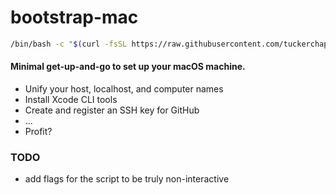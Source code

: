 # bootstrap-mac

```bash
/bin/bash -c "$(curl -fsSL https://raw.githubusercontent.com/tuckerchapin/bootstrap-mac/HEAD/bootstrap.sh)"
```

#### Minimal get-up-and-go to set up your macOS machine. 
- Unify your host, localhost, and computer names
- Install Xcode CLI tools
- Create and register an SSH key for GitHub
- ...
- Profit?

### TODO 
- add flags for the script to be truly non-interactive

